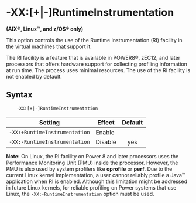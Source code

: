 <!--
* Copyright (c) 2017, 2019 IBM Corp. and others
*
* This program and the accompanying materials are made
* available under the terms of the Eclipse Public License 2.0
* which accompanies this distribution and is available at
* https://www.eclipse.org/legal/epl-2.0/ or the Apache
* License, Version 2.0 which accompanies this distribution and
* is available at https://www.apache.org/licenses/LICENSE-2.0.
*
* This Source Code may also be made available under the
* following Secondary Licenses when the conditions for such
* availability set forth in the Eclipse Public License, v. 2.0
* are satisfied: GNU General Public License, version 2 with
* the GNU Classpath Exception [1] and GNU General Public
* License, version 2 with the OpenJDK Assembly Exception [2].
*
* [1] https://www.gnu.org/software/classpath/license.html
* [2] http://openjdk.java.net/legal/assembly-exception.html
*
* SPDX-License-Identifier: EPL-2.0 OR Apache-2.0 OR GPL-2.0 WITH
* Classpath-exception-2.0 OR LicenseRef-GPL-2.0 WITH Assembly-exception
-->

# -XX:\[+|-\]RuntimeInstrumentation  

**(AIX&reg;, Linux&trade;, and z/OS&reg; only)**

This option controls the use of the Runtime Instrumentation (RI) facility in the virtual machines that support it.

The RI facility is a feature that is available in POWER8&reg;, zEC12, and later processors that offers hardware support for collecting profiling information at run time. The process uses minimal resources. The use of the RI facility is not enabled by default.

## Syntax

        -XX:[+|-]RuntimeInstrumentation

| Setting                       | Effect  | Default                                                                            |
|-------------------------------|---------|:----------------------------------------------------------------------------------:|
| `-XX:+RuntimeInstrumentation` | Enable  |                                                                                    |
| `-XX:-RuntimeInstrumentation` | Disable |  <i class="fa fa-check" aria-hidden="true"></i><span class="sr-only">yes</span>|


<i class="fa fa-pencil-square-o" aria-hidden="true"></i> **Note:** On Linux, the RI facility on Power 8 and later processors uses the Performance Monitoring Unit (PMU) inside the processor. However, the PMU is also used by system profilers like **oprofile** or **perf**. Due to the current Linux kernel implementation, a user cannot reliably profile a Java&trade; application when RI is enabled. Although this limitation might be addressed in future Linux kernels, for reliable profiling on Power systems that use Linux, the `-XX:-RuntimeInstrumentation` option must be used.


<!-- ==== END OF TOPIC ==== xxruntimeinstrumentation.md ==== -->
